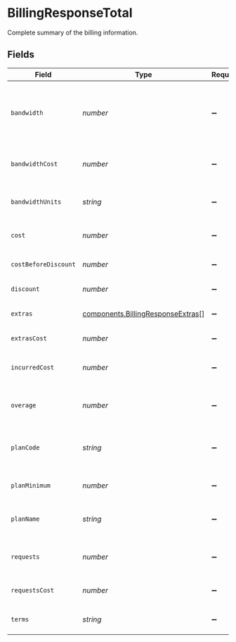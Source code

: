 # BillingResponseTotal

Complete summary of the billing information.


## Fields

| Field                                                                                | Type                                                                                 | Required                                                                             | Description                                                                          |
| ------------------------------------------------------------------------------------ | ------------------------------------------------------------------------------------ | ------------------------------------------------------------------------------------ | ------------------------------------------------------------------------------------ |
| `bandwidth`                                                                          | *number*                                                                             | :heavy_minus_sign:                                                                   | The total amount of bandwidth used this month (See bandwidth_units for measurement). |
| `bandwidthCost`                                                                      | *number*                                                                             | :heavy_minus_sign:                                                                   | The cost of the bandwidth used this month in USD.                                    |
| `bandwidthUnits`                                                                     | *string*                                                                             | :heavy_minus_sign:                                                                   | Bandwidth measurement units based on billing plan.                                   |
| `cost`                                                                               | *number*                                                                             | :heavy_minus_sign:                                                                   | The final amount to be paid.                                                         |
| `costBeforeDiscount`                                                                 | *number*                                                                             | :heavy_minus_sign:                                                                   | Total incurred cost plus extras cost.                                                |
| `discount`                                                                           | *number*                                                                             | :heavy_minus_sign:                                                                   | Calculated discount rate.                                                            |
| `extras`                                                                             | [components.BillingResponseExtras](../../models/shared/billingresponseextras.md)[]   | :heavy_minus_sign:                                                                   | A list of any extras for this invoice.                                               |
| `extrasCost`                                                                         | *number*                                                                             | :heavy_minus_sign:                                                                   | Total cost of all extras.                                                            |
| `incurredCost`                                                                       | *number*                                                                             | :heavy_minus_sign:                                                                   | The total cost of bandwidth and requests used this month.                            |
| `overage`                                                                            | *number*                                                                             | :heavy_minus_sign:                                                                   | How much over the plan minimum has been incurred.                                    |
| `planCode`                                                                           | *string*                                                                             | :heavy_minus_sign:                                                                   | The short code the plan this invoice was generated under.                            |
| `planMinimum`                                                                        | *number*                                                                             | :heavy_minus_sign:                                                                   | The minimum cost of this plan.                                                       |
| `planName`                                                                           | *string*                                                                             | :heavy_minus_sign:                                                                   | The name of the plan this invoice was generated under.                               |
| `requests`                                                                           | *number*                                                                             | :heavy_minus_sign:                                                                   | The total number of requests used this month.                                        |
| `requestsCost`                                                                       | *number*                                                                             | :heavy_minus_sign:                                                                   | The cost of the requests used this month.                                            |
| `terms`                                                                              | *string*                                                                             | :heavy_minus_sign:                                                                   | Payment terms. Almost always Net15.                                                  |